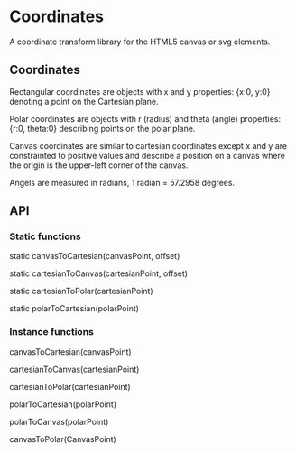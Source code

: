 # Coordinates

A coordinate transform library for the HTML5 canvas or svg elements.

## Coordinates

Rectangular coordinates are objects with x and y properties: {x:0, y:0} denoting
a point on the Cartesian plane.

Polar coordinates are objects with r (radius) and theta (angle) properties: {r:0, theta:0} describing
points on the polar plane.

Canvas coordinates are similar to cartesian coordinates except x and y are constrainted to positive values and describe a position on a canvas where the origin is the upper-left corner of the canvas.

Angels are measured in radians, 1 radian = 57.2958 degrees.

## API

### Static functions

static canvasToCartesian(canvasPoint, offset)

static cartesianToCanvas(cartesianPoint, offset)

static cartesianToPolar(cartesianPoint)

static polarToCartesian(polarPoint)

### Instance functions

canvasToCartesian(canvasPoint)

cartesianToCanvas(cartesianPoint)

cartesianToPolar(cartesianPoint)

polarToCartesian(polarPoint)

polarToCanvas(polarPoint)

canvasToPolar(CanvasPoint)
